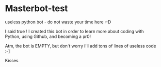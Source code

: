 # Masterbot-test
useless python bot - do not waste your time here :-D

I said true !
I created this bot in order to learn more about coding with Python, using Github, and becoming a pr0!

Atm, the bot is EMPTY, but don't worry i'll add tons of lines of useless code :-]

Kisses
